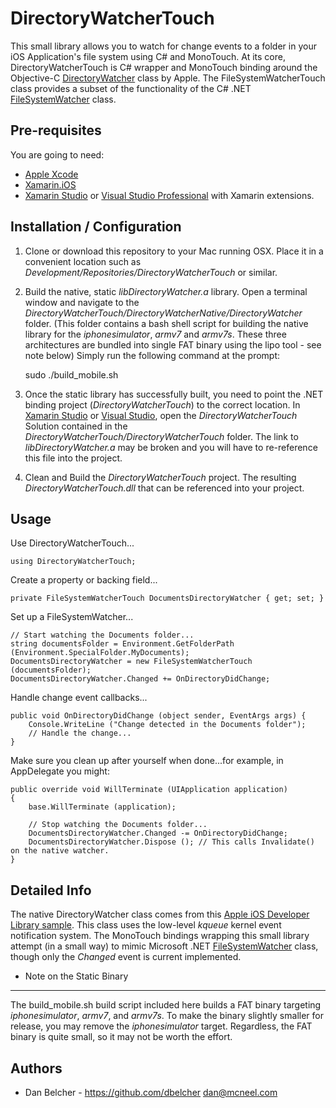 DirectoryWatcherTouch
=========================
This small library allows you to watch for change events to a folder in your iOS Application's file system using C# and MonoTouch.  At its core, DirectoryWatcherTouch is C# wrapper and MonoTouch binding around the Objective-C [DirectoryWatcher](https://developer.apple.com/library/ios/samplecode/DocInteraction/Listings/Classes_DirectoryWatcher_h.html) class by Apple.  The FileSystemWatcherTouch class provides a subset of the functionality of the C# .NET [FileSystemWatcher](http://msdn.microsoft.com/en-us/library/System.IO.FileSystemWatcher) class.
	
Pre-requisites
--------------------
You are going to need:

* [Apple Xcode](http://developer.apple.com/xcode/)
* [Xamarin.iOS](http://xamarin.com/ios)
* [Xamarin Studio](http://xamarin.com/studio) or [Visual Studio Professional](http://msdn.microsoft.com/vstudio) with Xamarin extensions.

Installation / Configuration
----------------------------
1.  Clone or download this repository to your Mac running OSX.  Place it in a convenient location such as _Development/Repositories/DirectoryWatcherTouch_ or similar. 
2.  Build the native, static _libDirectoryWatcher.a_ library.  Open a terminal window and navigate to the _DirectoryWatcherTouch/DirectoryWatcherNative/DirectoryWatcher_ folder.  (This folder contains a bash shell script for building the native library for the _iphonesimulator_, _armv7_ and _armv7s_.  These three architectures are bundled into single FAT binary using the lipo tool - see note below)  Simply run the following command at the prompt:
    
	sudo ./build_mobile.sh
    
3.  Once the static library has successfully built, you need to point the .NET binding project (_DirectoryWatcherTouch_) to the correct location.  In [Xamarin Studio](http://xamarin.com/studio) or [Visual Studio](http://msdn.microsoft.com/vstudio), open the _DirectoryWatcherTouch_ Solution contained in the _DirectoryWatcherTouch/DirectoryWatcherTouch_ folder.  The link to _libDirectoryWatcher.a_ may be broken and you will have to re-reference this file into the project.
4.  Clean and Build the _DirectoryWatcherTouch_ project.  The resulting _DirectoryWatcherTouch.dll_ that can be referenced into your project.

Usage
----------------------------
Use DirectoryWatcherTouch...

	using DirectoryWatcherTouch;
	
Create a property or backing field...

	private FileSystemWatcherTouch DocumentsDirectoryWatcher { get; set; }

Set up a FileSystemWatcher...

	// Start watching the Documents folder...
	string documentsFolder = Environment.GetFolderPath (Environment.SpecialFolder.MyDocuments);
	DocumentsDirectoryWatcher = new FileSystemWatcherTouch (documentsFolder);
	DocumentsDirectoryWatcher.Changed += OnDirectoryDidChange;

Handle change event callbacks...

	public void OnDirectoryDidChange (object sender, EventArgs args) {
		Console.WriteLine ("Change detected in the Documents folder");
		// Handle the change...
	}

Make sure you clean up after yourself when done...for example, in AppDelegate you might:

	public override void WillTerminate (UIApplication application)
	{
		base.WillTerminate (application);

		// Stop watching the Documents folder...
		DocumentsDirectoryWatcher.Changed -= OnDirectoryDidChange;
		DocumentsDirectoryWatcher.Dispose (); // This calls Invalidate() on the native watcher.
	}

Detailed Info
----------------------------
The native DirectoryWatcher class comes from this [Apple iOS Developer Library sample](https://developer.apple.com/library/ios/samplecode/DocInteraction/Listings/Classes_DirectoryWatcher_h.html).  This class uses the low-level _kqueue_ kernel event notification system.  The MonoTouch bindings wrapping this small library attempt (in a small way) to mimic Microsoft .NET [FileSystemWatcher](http://msdn.microsoft.com/en-us/library/System.IO.FileSystemWatcher) class, though only the _Changed_ event is current implemented.

* Note on the Static Binary
----------------------------
The  build_mobile.sh build script included here builds a FAT binary targeting _iphonesimulator_, _armv7_, and _armv7s_.  To make the binary slightly smaller for release, you may remove the _iphonesimulator_ target.  Regardless, the FAT binary is quite small, so it may not be worth the effort.

Authors
-------
* Dan Belcher - https://github.com/dbelcher dan@mcneel.com